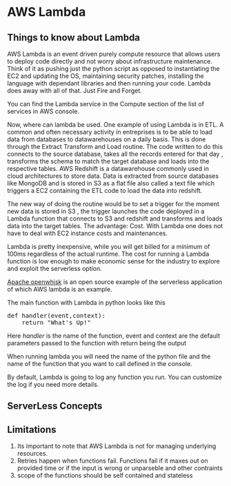 # AWS Lambda
## Things to know about Lambda

AWS Lambda is an event driven purely compute resource that allows users to deploy code directly and not worry about infrastructure maintenance. Think of it as pushing just the python script as opposed to instantiating the EC2 and updating the OS, maintaining security patches, installing the language with dependant libraries and then running your code. Lambda does away with all of that. Just Fire and Forget.

You can find the Lambda service in the Compute section of the list of services in AWS console.

Now, where can lambda be used. One example of using Lambda is in ETL. A common and often necessary activity in entreprises is to be able to load data from databases to datawarehouses on a daily basis. This is done through the Extract Transform and Load routine. The code written to do this connects to the source database, takes all the records entered for that day , transforms the schema to match the target database and loads into the respective tables. AWS Redshift is a datawarehouse commonly used in cloud architectures to store data. Data is extracted from source databases like MongoDB and is stored in S3 as a flat file also called a text file which triggers a EC2 containing the ETL code to load the data into redshift. 

The new way of doing the routine would be to set a trigger for the moment new data is stored in S3 , the trigger launches the code deployed in a Lambda function that connects to S3 and redshift and transforms and loads data into the target tables. The advantage: Cost. With Lambda one does not have to deal with EC2 instance costs and maintenances. 

Lambda is pretty inexpensive, while you will get billed for a minimum of 100ms regardless of the actual runtime. The cost for running a Lambda function is low enough to make economic sense for the industry to explore and exploit the serverless option.

[Apache openwhisk](https://openwhisk.apache.org/)   is an open source example of the serverless application of which AWS lambda is an example.

The main function with Lambda in python looks like this
<pre class="devsite-terminal devsite-click-to-copy">
def handler(event,context):
    return "What's Up!"
</pre>

Here *handler* is the name of the function, event and context are the default parameters passed to the function with return being the output

When running lambda you will need the name of the python file and the name of the function that you want to call defined in the console. 

By default, Lambda is going to log any function you run. You can customize the log if you need more details.

## ServerLess Concepts

## Limitations
1) Its important to note that AWS Lambda is not for managing underlying resources.
2) Retries happen when functions fail. Functions fail if it maxes out on provided time or if the input is wrong or unparseble and other contraints
3) scope of the functions should be self contained and stateless

